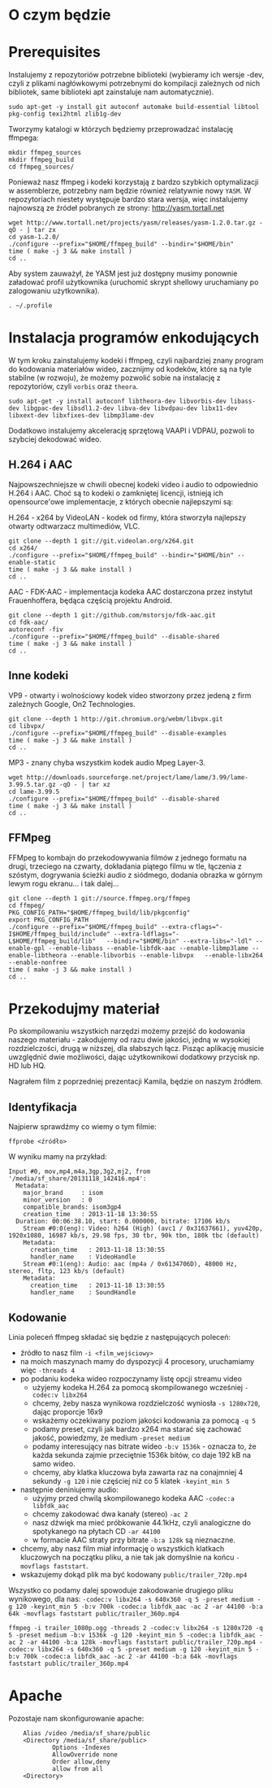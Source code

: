 O czym będzie
===============



Prerequisites
===============

Instalujemy z repozytoriów potrzebne biblioteki (wybieramy ich wersje -dev, czyli z plikami nagłówkowymi potrzebnymi do kompilacji zależnych od nich bibliotek, same biblioteki apt zainstaluje nam automatycznie).

    sudo apt-get -y install git autoconf automake build-essential libtool pkg-config texi2html zlib1g-dev

Tworzymy katalogi w którzych będziemy przeprowadzać instalację ffmpega:

    mkdir ffmpeg_sources
    mkdir ffmpeg_build
    cd ffmpeg_sources/

Ponieważ nasz ffmpeg i kodeki korzystają z bardzo szybkich optymalizacji w assemblerze, potrzebny nam będzie również relatywnie nowy `YASM`. W repozytoriach niestety występuje bardzo stara wersja, więc instalujemy najnowszą ze źródeł pobranych ze strony: http://yasm.tortall.net

    wget http://www.tortall.net/projects/yasm/releases/yasm-1.2.0.tar.gz -qO - | tar zx
    cd yasm-1.2.0/
    ./configure --prefix="$HOME/ffmpeg_build" --bindir="$HOME/bin"
    time ( make -j 3 && make install )
    cd ..

Aby system zauważył, że YASM jest już dostępny musimy ponownie załadować profil użytkownika (uruchomić skrypt shellowy uruchamiany po zalogowaniu użytkownika).

    . ~/.profile 

Instalacja programów enkodujących
===================================

W tym kroku zainstalujemy kodeki i ffmpeg, czyli najbardziej znany program do kodowania materiałów wideo, zacznijmy od kodeków, które są na tyle stabilne (w rozwoju), że możemy pozwolić sobie na instalację z repozytoriów, czyli `vorbis` oraz `theora`.

    sudo apt-get -y install autoconf libtheora-dev libvorbis-dev libass-dev libgpac-dev libsdl1.2-dev libva-dev libvdpau-dev libx11-dev libxext-dev libxfixes-dev libmp3lame-dev

Dodatkowo instalujemy akcelerację sprzętową VAAPI i VDPAU, pozwoli to szybciej dekodować wideo.

H.264 i AAC
-------------

Najpowszechniejsze w chwili obecnej kodeki video i audio to odpowiednio H.264 i AAC. Choć są to kodeki o zamkniętej licencji, istnieją ich opensource'owe implementacje, z których obecnie najlepszymi są:

H.264 - x264 by VideoLAN - kodek od firmy, która stworzyła najlepszy otwarty odtwarzacz multimediów, VLC.

    git clone --depth 1 git://git.videolan.org/x264.git
    cd x264/
    ./configure --prefix="$HOME/ffmpeg_build" --bindir="$HOME/bin" --enable-static
    time ( make -j 3 && make install )
    cd ..

AAC - FDK-AAC - implementacja kodeka AAC dostarczona przez instytut Frauenhoffera, będąca częścią projektu Android.

    git clone --depth 1 git://github.com/mstorsjo/fdk-aac.git
    cd fdk-aac/
    autoreconf -fiv
    ./configure --prefix="$HOME/ffmpeg_build" --disable-shared
    time ( make -j 3 && make install )
    cd ..

Inne kodeki
-------------

VP9 - otwarty i wolnościowy kodek video stworzony przez jedeną z firm zależnych Google, On2 Technologies.

    git clone --depth 1 http://git.chromium.org/webm/libvpx.git
    cd libvpx/
    ./configure --prefix="$HOME/ffmpeg_build" --disable-examples
    time ( make -j 3 && make install )
    cd ..

MP3 - znany chyba wszystkim kodek audio Mpeg Layer-3.

    wget http://downloads.sourceforge.net/project/lame/lame/3.99/lame-3.99.5.tar.gz -qO - | tar xz
    cd lame-3.99.5
    ./configure --prefix="$HOME/ffmpeg_build" --disable-shared
    time ( make -j 3 && make install )
    cd ..

FFMpeg
--------

FFMpeg to kombajn do przekodowywania filmów z jednego formatu na drugi, trzeciego na czwarty, dokładania piątego filmu w tle, łączenia z szóstym, dogrywania ścieżki audio z siódmego, dodania obrazka w górnym lewym rogu ekranu... i tak dalej... 

    git clone --depth 1 git://source.ffmpeg.org/ffmpeg
    cd ffmpeg/
    PKG_CONFIG_PATH="$HOME/ffmpeg_build/lib/pkgconfig"
    export PKG_CONFIG_PATH
    ./configure --prefix="$HOME/ffmpeg_build" --extra-cflags="-I$HOME/ffmpeg_build/include" --extra-ldflags="-L$HOME/ffmpeg_build/lib"   --bindir="$HOME/bin" --extra-libs="-ldl" --enable-gpl --enable-libass --enable-libfdk-aac --enable-libmp3lame --enable-libtheora --enable-libvorbis --enable-libvpx   --enable-libx264 --enable-nonfree
    time ( make -j 3 && make install )
    cd ..

Przekodujmy materiał
======================

Po skompilowaniu wszystkich narzędzi możemy przejść do kodowania naszego materiału - zakodujemy od razu dwie jakości, jedną w wysokiej rozdzielczości, drugą w niższej, dla słabszych łącz. Pisząc aplikację musicie uwzględnić dwie możliwości, dając użytkownikowi dodatkowy przycisk np. HD lub HQ.

Nagrałem film z poprzedniej prezentacji Kamila, będzie on naszym źródłem.

Identyfikacja
---------------

Najpierw sprawdźmy co wiemy o tym filmie:

    ffprobe <źródło>

W wyniku mamy na przykład:

    Input #0, mov,mp4,m4a,3gp,3g2,mj2, from '/media/sf_share/20131118_142416.mp4':
      Metadata:
        major_brand     : isom
        minor_version   : 0
        compatible_brands: isom3gp4
        creation_time   : 2013-11-18 13:30:55
      Duration: 00:06:38.10, start: 0.000000, bitrate: 17106 kb/s
        Stream #0:0(eng): Video: h264 (High) (avc1 / 0x31637661), yuv420p, 1920x1080, 16987 kb/s, 29.98 fps, 30 tbr, 90k tbn, 180k tbc (default)
        Metadata:
          creation_time   : 2013-11-18 13:30:55
          handler_name    : VideoHandle
        Stream #0:1(eng): Audio: aac (mp4a / 0x6134706D), 48000 Hz, stereo, fltp, 123 kb/s (default)
        Metadata:
          creation_time   : 2013-11-18 13:30:55
          handler_name    : SoundHandle

Kodowanie
-----------

Linia poleceń ffmpeg składać się będzie z następujących poleceń:

* źródło to nasz film `-i <film_wejściowy>`
* na moich maszynach mamy do dyspozycji 4 procesory, uruchamiamy więc `-threads 4`
* po podaniu kodeka wideo rozpoczynamy listę opcji streamu video
  - użyjemy kodeka H.264 za pomocą skompilowanego wcześniej `-codec:v libx264`
  - chcemy, żeby nasza wynikowa rozdzielczość wyniosła `-s 1280x720`, dając proporcje 16x9
  - wskażemy oczekiwany poziom jakości kodowania za pomocą `-q 5`
  - podamy preset, czyli jak bardzo x264 ma starać się zachować jakość, powiedzmy, że medium `-preset medium`
  - podamy interesujący nas bitrate wideo `-b:v 1536k` - oznacza to, że każda sekunda zajmie przeciętnie 1536k bitów, co daje 192 kB na samo wideo.
  - chcemy, aby klatka kluczowa była zawarta raz na conajmniej 4 sekundy `-g 120` i nie częściej niż co 5 klatek `-keyint_min 5` 
* następnie deniniujemy audio:
  - użyjmy przed chwilą skompilowanego kodeka AAC `-codec:a libfdk_aac`
  - chcemy zakodować dwa kanały (stereo) `-ac 2` 
  - nasz dźwięk ma mieć próbkowanie 44.1kHz, czyli analogiczne do spotykanego na płytach CD `-ar 44100` 
  - w formacie AAC straty przy bitrate `-b:a 128k` są nieznaczne. 
* chcemy, aby nasz film miał informację o wszystkich klatkach kluczowych na początku pliku, a nie tak jak domyślnie na końcu `-movflags faststart`.
* wskazujemy dokąd plik ma być kodowany `public/trailer_720p.mp4`

Wszystko co podamy dalej spowoduje zakodowanie drugiego pliku wynikowego, dla nas: `-codec:v libx264 -s 640x360 -q 5 -preset medium -g 120 -keyint_min 5 -b:v 700k -codec:a libfdk_aac -ac 2 -ar 44100 -b:a 64k -movflags faststart public/trailer_360p.mp4`

    ffmpeg -i trailer_1080p.ogg -threads 2 -codec:v libx264 -s 1280x720 -q 5 -preset medium -b:v 1536k -g 120 -keyint_min 5 -codec:a libfdk_aac -ac 2 -ar 44100 -b:a 128k -movflags faststart public/trailer_720p.mp4 -codec:v libx264 -s 640x360 -q 5 -preset medium -g 120 -keyint_min 5 -b:v 700k -codec:a libfdk_aac -ac 2 -ar 44100 -b:a 64k -movflags faststart public/trailer_360p.mp4

Apache
========

Pozostaje nam skonfigurowanie apache:

        Alias /video /media/sf_share/public
        <Directory /media/sf_share/public>
                Options -Indexes
                AllowOverride none
                Order allow,deny
                allow from all
        <Directory>
